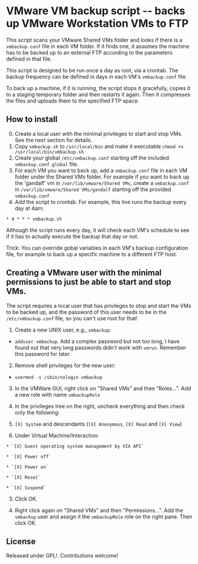 # VMware VM backup script -- backs up VMware Workstation VMs to FTP

This script scans your VMware Shared VMs folder and looks if there is a `vmbackup.conf` file in each VM folder. If it finds one, it assumes the machine has to be backed up to an external FTP according to the parameters defined in that file. 

This script is designed to be run once a day as root, via a crontab. The backup frequency can be defined in days in each VM's `vmbackup.conf` file.

To back up a machine, if it is running, the script stops it gracefully, copies it to a staging temporary folder and then restarts it again. Then it compresses the files and uploads them to the specified FTP space.

## How to install

0. Create a local user with the minimal privileges to start and stop VMs. See the next section for details.
1. Copy `vmbackup.sh` to `/usr/local/bin` and make it executable `chmod +x /usr/local/bin/vmbackup.sh` 
2. Create your global `/etc/vmbackup.conf` starting off the included `vmbackup.conf.global` file.
3. For each VM you want to back up, add a `vmbackup.conf` file in each VM folder under the Shared VMs folder. For example if you want to back up the 'gandalf' vm in `/var/lib/vmware/Shared VMs`, create a `vmbackup.conf` in `/var/lib/vmware/Shared VMs/gandalf` starting off the provided `vmbackup.conf`
4. Add the script to crontab. For example, this line runs the backup every day at 4am:

```
* 4 * * * vmbackup.sh
```
Although the script runs every day, it will check each VM's schedule to see if it has to actually execute the backup that day or not.

Trick: You can override gobal variables in each VM's backup configuration file, for example to back up a specific machine to a different FTP host.

## Creating a VMware user with the minimal permissions to just be able to start and stop VMs.

The script requires a local user that has privileges to stop and start the VMs to be backed up, and the password of this user needs to be in the `/etc/vmbackup.conf` file, so you can't use root for that!

1. Create a new UNIX user, e.g., `vmbackup`:

  * `adduser vmbackup`. Add a complex password but not too long, I have found out that very long passwords didn't work with `vmrun`. Remember this password for later.

2. Remove shell privileges for the new user:

  * `usermod -s /sbin/nologin vmbackup`

3. In the VMWare GUI, right click on "Shared VMs" and then "Roles...". Add a new role with name `vmbackupRole`

4. In the privileges tree on the right, uncheck everything and then check only the following:

  1. `[X] System` and descendants (`[X] Anonymous`, `[X] Read` and `[X] View`)

  2. Under Virtual Machine/Interaction:

    * `[X] Guest operating system management by VIX API`

    * `[X] Power off`

    * `[X] Power on`

    * `[X] Reset`

    * `[X] Suspend`

  3. Click OK.

5. Right click again on "Shared VMs" and then "Permissions...". Add the `vmbackup` user and assign it the `vmbackupRole` role on the right pane. Then click OK.


## License

Released under GPL!. Contributions welcome!

